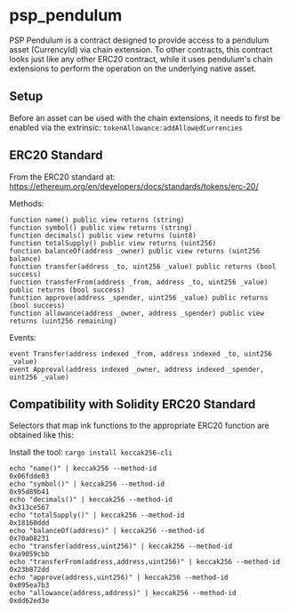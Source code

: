 # psp_pendulum

PSP Pendulum is a contract designed to provide access to a pendulum asset (CurrencyId) via chain extension. To other contracts, this contract looks just like any other ERC20 contract, while it uses pendulum's chain extensions to perform the operation on the underlying native asset.

## Setup

Before an asset can be used with the chain extensions, it needs to first be enabled via the extrinsic: `tokenAllowance:addAllowedCurrencies`

## ERC20 Standard

From the ERC20 standard at: https://ethereum.org/en/developers/docs/standards/tokens/erc-20/

Methods:

```
function name() public view returns (string)
function symbol() public view returns (string)
function decimals() public view returns (uint8)
function totalSupply() public view returns (uint256)
function balanceOf(address _owner) public view returns (uint256 balance)
function transfer(address _to, uint256 _value) public returns (bool success)
function transferFrom(address _from, address _to, uint256 _value) public returns (bool success)
function approve(address _spender, uint256 _value) public returns (bool success)
function allowance(address _owner, address _spender) public view returns (uint256 remaining)
```

Events:

```
event Transfer(address indexed _from, address indexed _to, uint256 _value)
event Approval(address indexed _owner, address indexed _spender, uint256 _value)
```

## Compatibility with Solidity ERC20 Standard

Selectors that map ink functions to the appropriate ERC20 function are obtained like this:

Install the tool: `cargo install keccak256-cli`

```
echo "name()" | keccak256 --method-id
0x06fdde03
echo "symbol()" | keccak256 --method-id
0x95d89b41
echo "decimals()" | keccak256 --method-id
0x313ce567
echo "totalSupply()" | keccak256 --method-id
0x18160ddd
echo "balanceOf(address)" | keccak256 --method-id
0x70a08231
echo "transfer(address,uint256)" | keccak256 --method-id
0xa9059cbb
echo "transferFrom(address,address,uint256)" | keccak256 --method-id
0x23b872dd
echo "approve(address,uint256)" | keccak256 --method-id
0x095ea7b3
echo "allowance(address,address)" | keccak256 --method-id
0xdd62ed3e
```